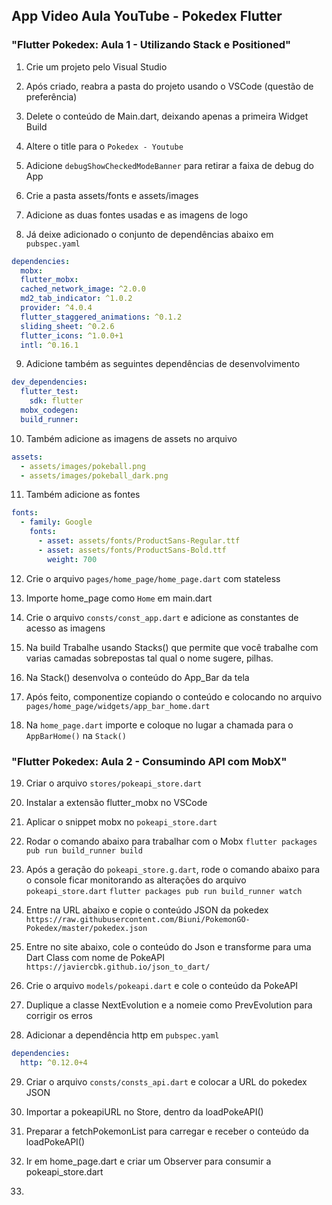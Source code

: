 ## App Video Aula YouTube - Pokedex Flutter

### "Flutter Pokedex: Aula 1 - Utilizando Stack e Positioned"

1. Crie um projeto pelo Visual Studio

2. Após criado, reabra a pasta do projeto usando o VSCode (questão de preferência)

3. Delete o conteúdo de Main.dart, deixando apenas a primeira Widget Build

4. Altere o title para o `Pokedex - Youtube`

5. Adicione `debugShowCheckedModeBanner` para retirar a faixa de debug do App

6. Crie a pasta assets/fonts e assets/images

7. Adicione as duas fontes usadas e as imagens de logo

8. Já deixe adicionado o conjunto de dependências abaixo em `pubspec.yaml`

```yaml
dependencies:
  mobx:
  flutter_mobx:
  cached_network_image: ^2.0.0
  md2_tab_indicator: ^1.0.2
  provider: ^4.0.4
  flutter_staggered_animations: ^0.1.2
  sliding_sheet: ^0.2.6
  flutter_icons: ^1.0.0+1
  intl: ^0.16.1
```

9. Adicione também as seguintes dependências de desenvolvimento

```yaml
dev_dependencies:
  flutter_test:
    sdk: flutter
  mobx_codegen:
  build_runner:
```

10. Também adicione as imagens de assets no arquivo

```yaml
assets:
  - assets/images/pokeball.png
  - assets/images/pokeball_dark.png
```

11. Também adicione as fontes

```yaml
fonts:
  - family: Google
    fonts:
      - asset: assets/fonts/ProductSans-Regular.ttf
      - asset: assets/fonts/ProductSans-Bold.ttf
        weight: 700
```

12. Crie o arquivo `pages/home_page/home_page.dart` com stateless

13. Importe home_page como `Home` em main.dart

14. Crie o arquivo `consts/const_app.dart` e adicione as constantes de acesso as imagens

15. Na build Trabalhe usando Stacks() que permite que você trabalhe com varias camadas sobrepostas
    tal qual o nome sugere, pilhas.

16. Na Stack() desenvolva o conteúdo do App_Bar da tela

17. Após feito, componentize copiando o conteúdo e colocando no arquivo
    `pages/home_page/widgets/app_bar_home.dart`

18. Na `home_page.dart` importe e coloque no lugar a chamada para o `AppBarHome()` na `Stack()`

### "Flutter Pokedex: Aula 2 - Consumindo API com MobX"

19. Criar o arquivo `stores/pokeapi_store.dart`

20. Instalar a extensão flutter_mobx no VSCode

21. Aplicar o snippet mobx no `pokeapi_store.dart`

22. Rodar o comando abaixo para trabalhar com o Mobx
    `flutter packages pub run build_runner build`

23. Após a geração do `pokeapi_store.g.dart`, rode o comando abaixo para o console
    ficar monitorando as alterações do arquivo `pokeapi_store.dart`
    `flutter packages pub run build_runner watch`

24. Entre na URL abaixo e copie o conteúdo JSON da pokedex
    `https://raw.githubusercontent.com/Biuni/PokemonGO-Pokedex/master/pokedex.json`

25. Entre no site abaixo, cole o conteúdo do Json e transforme para uma Dart Class com nome de PokeAPI
    `https://javiercbk.github.io/json_to_dart/`

26. Crie o arquivo `models/pokeapi.dart` e cole o conteúdo da PokeAPI

27. Duplique a classe NextEvolution e a nomeie como PrevEvolution para corrigir os erros

28. Adicionar a dependência http em `pubspec.yaml`

```yaml
dependencies:
  http: ^0.12.0+4
```

29. Criar o arquivo `consts/consts_api.dart` e colocar a URL do pokedex JSON

30. Importar a pokeapiURL no Store, dentro da loadPokeAPI()

31. Preparar a fetchPokemonList para carregar e receber o conteúdo da loadPokeAPI()

32. Ir em home_page.dart e criar um Observer para consumir a pokeapi_store.dart

33.
